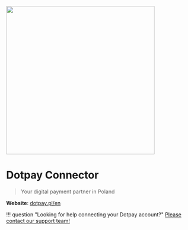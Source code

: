 <img src="https://static.openfintech.io/payment_providers/dotpay/logo.svg?w=400" width="400px" >

# Dotpay Connector

> Your digital payment partner in Poland

**Website**: [dotpay.pl/en](https://www.dotpay.pl/en/)

!!! question "Looking for help connecting your Dotpay account?"
    [Please contact our support team!](mailto:{{custom.support_email}})
